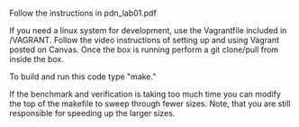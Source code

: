 Follow the instructions in pdn_lab01.pdf

If you need a linux system for development, use the Vagrantfile included in /VAGRANT. Follow the video instructions of setting up and using Vagrant posted on Canvas. Once the box is running perform a git clone/pull from inside the box.

To build and run this code type "make." 

If the benchmark and verification is taking too much time you can modify the top of the makefile to sweep through fewer sizes. Note, that you are still responsible for speeding up the larger sizes.